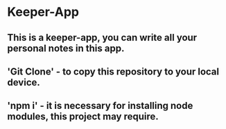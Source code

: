 # Keeper-App

## This is a keeper-app, you can write all your personal notes in this app.

## 'Git Clone' - to copy this repository to your local device.

## 'npm i' - it is necessary for installing node modules, this project may require.
